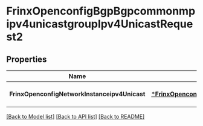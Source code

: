 # FrinxOpenconfigBgpBgpcommonmpipv4unicastgroupIpv4UnicastRequest2

## Properties
Name | Type | Description | Notes
------------ | ------------- | ------------- | -------------
**FrinxOpenconfigNetworkInstanceipv4Unicast** | [***FrinxOpenconfigBgpBgpcommonmpipv4unicastgroupIpv4Unicast**](frinx.openconfig.bgp.bgpcommonmpipv4unicastgroup.Ipv4Unicast.md) |  | [optional] [default to null]

[[Back to Model list]](../README.md#documentation-for-models) [[Back to API list]](../README.md#documentation-for-api-endpoints) [[Back to README]](../README.md)


